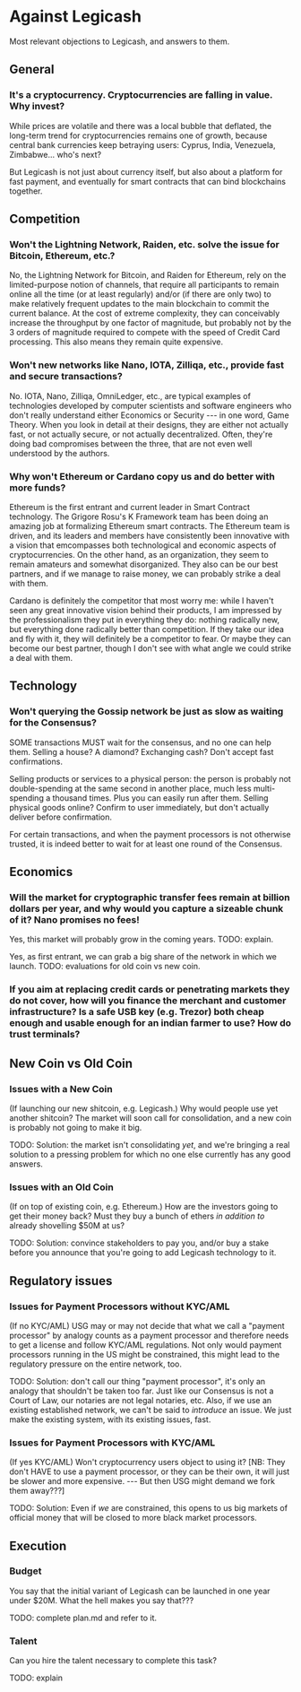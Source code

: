# Against Legicash

Most relevant objections to Legicash, and answers to them.

## General

### It's a cryptocurrency. Cryptocurrencies are falling in value. Why invest?

While prices are volatile and there was a local bubble that deflated,
the long-term trend for cryptocurrencies remains one of growth,
because central bank currencies keep betraying users:
Cyprus, India, Venezuela, Zimbabwe... who's next?

But Legicash is not just about currency itself, but also about a platform for fast payment,
and eventually for smart contracts that can bind blockchains together.

## Competition

### Won't the Lightning Network, Raiden, etc. solve the issue for Bitcoin, Ethereum, etc.?

No, the Lightning Network for Bitcoin, and Raiden for Ethereum, rely on the limited-purpose
notion of channels, that require all participants to remain online all the time
(or at least regularly) and/or (if there are only two) to make relatively frequent
updates to the main blockchain to commit the current balance.
At the cost of extreme complexity, they can conceivably increase the throughput by one
factor of magnitude, but probably not by the 3 orders of magnitude required
to compete with the speed of Credit Card processing.
This also means they remain quite expensive.

### Won't new networks like Nano, IOTA, Zilliqa, etc., provide fast and secure transactions?

No. IOTA, Nano, Zilliqa, OmniLedger, etc., are typical examples of technologies developed
by computer scientists and software engineers who don't really understand
either Economics or Security --- in one word, Game Theory.
When you look in detail at their designs, they are either not actually fast,
or not actually secure, or not actually decentralized.
Often, they're doing bad compromises between the three,
that are not even well understood by the authors.

### Why won't Ethereum or Cardano copy us and do better with more funds?

Ethereum is the first entrant and current leader in Smart Contract technology.
The Grigore Rosu's K Framework team has been doing an amazing job at formalizing
Ethereum smart contracts.
The Ethereum team is driven, and its leaders and members have consistently been
innovative with a vision that emcompasses both technological and economic
aspects of cryptocurrencies.
On the other hand, as an organization, they seem to remain amateurs and somewhat disorganized.
They also can be our best partners, and if we manage to raise money,
we can probably strike a deal with them.

Cardano is definitely the competitor that most worry me:
while I haven't seen any great innovative vision behind their products,
I am impressed by the professionalism they put in everything they do:
nothing radically new, but everything done radically better than competition.
If they take our idea and fly with it, they will definitely be a competitor to fear.
Or maybe they can become our best partner, though I don't see with what angle
we could strike a deal with them.

## Technology

### Won't querying the Gossip network be just as slow as waiting for the Consensus?

SOME transactions MUST wait for the consensus, and no one can help them.
Selling a house? A diamond? Exchanging cash? Don't accept fast confirmations.

Selling products or services to a physical person: the person is probably not double-spending
at the same second in another place, much less multi-spending a thousand times.
Plus you can easily run after them.
Selling physical goods online? Confirm to user immediately,
but don't actually deliver before confirmation.

For certain transactions, and when the payment processors is not otherwise trusted,
it is indeed better to wait for at least one round of the Consensus.


## Economics

### Will the market for cryptographic transfer fees remain at billion dollars per year, and why would you capture a sizeable chunk of it? Nano promises no fees!

Yes, this market will probably grow in the coming years.
TODO: explain.

Yes, as first entrant, we can grab a big share of the network in which we launch.
TODO: evaluations for old coin vs new coin.

### If you aim at replacing credit cards or penetrating markets they do not cover, how will you finance the merchant and customer infrastructure? Is a safe USB key (e.g. Trezor) both cheap enough and usable enough for an indian farmer to use? How do trust terminals?

## New Coin vs Old Coin

### Issues with a New Coin

(If launching our new shitcoin, e.g. Legicash.)
Why would people use yet another shitcoin?
The market will soon call for consolidation, and
a new coin is probably not going to make it big.

TODO: Solution: the market isn't consolidating *yet*, and
we're bringing a real solution to a pressing problem
for which no one else currently has any good answers.

### Issues with an Old Coin

(If on top of existing coin, e.g. Ethereum.)
How are the investors going to get their money back?
Must they buy a bunch of ethers *in addition to* already shovelling $50M at us?

TODO: Solution: convince stakeholders to pay you,
and/or buy a stake before you announce that you're going to add Legicash technology to it.

## Regulatory issues

### Issues for Payment Processors without KYC/AML

(If no KYC/AML)
USG may or may not decide that what we call a "payment processor" by analogy
counts as a payment processor and therefore needs to get a license and follow KYC/AML regulations.
Not only would payment processors running in the US might be constrained,
this might lead to the regulatory pressure on the entire network, too.

TODO: Solution: don't call our thing "payment processor",
it's only an analogy that shouldn't be taken too far.
Just like our Consensus is not a Court of Law, our notaries are not legal notaries, etc.
Also, if we use an existing established network, we can't be said to *introduce* an issue.
We just make the existing system, with its existing issues, fast.

### Issues for Payment Processors with KYC/AML

(If yes KYC/AML)
Won't cryptocurrency users object to using it?
[NB: They don't HAVE to use a payment processor, or they can be their own,
it will just be slower and more expensive. --- But then USG might demand we fork them away???]

TODO: Solution:
Even if *we* are constrained, this opens to us big markets of official money
that will be closed to more black market processors.

## Execution

### Budget

You say that the initial variant of Legicash can be launched in one year under $20M.
What the hell makes you say that???

TODO: complete plan.md and refer to it.

### Talent

Can you hire the talent necessary to complete this task?

TODO: explain
